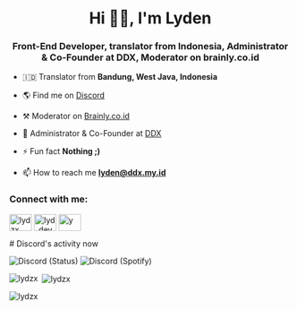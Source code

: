 <h1 align="center">Hi 👋🏻, I'm Lyden</h1>
<h3 align="center">Front-End Developer, translator from Indonesia, Administrator & Co-Founder at DDX, Moderator on brainly.co.id</h3>


- 🇮🇩 Translator from **Bandung, West Java, Indonesia**

- 🌎 Find me on [Discord](https://discord.com/users/744822067740016640)

- ⚒️ Moderator on [Brainly.co.id](https://brainly.co.id)

- 🔭 Administrator & Co-Founder at [DDX](https://ddx.my.id)

- ⚡ Fun fact **Nothing ;)**

- 📫 How to reach me **lyden@ddx.my.id**

<h3 align="left">Connect with me:</h3>
<p align="left">
<a href="https://dev.to/lydzx" target="blank"><img align="center" src="https://cdn.jsdelivr.net/npm/simple-icons@3.0.1/icons/dev-dot-to.svg" alt="lydzx" height="30" width="40" /></a>
<a href="https://instagram.com/lydenzx" target="blank"><img align="center" src="https://cdn.jsdelivr.net/npm/simple-icons@3.0.1/icons/instagram.svg" alt="lyd_dev" height="30" width="40" /></a>
<a href="https://discord.com/users/744822067740016640" target="blank"><img align="center" src="https://cdn.jsdelivr.net/npm/simple-icons@3.0.1/icons/discord.svg" alt="y" height="30" width="40" /></a>
</p>
# Discord's activity now

![Discord (Status)](https://img.shields.io/endpoint?url=https://dev.discordprofiles.me/api/badge/status/744822067740016640?simple=true&logo=discord&logoColor=white&color=43B581) ![Discord (Spotify)](https://img.shields.io/endpoint?label=Listening%20To&url=https://dev.discordprofiles.me/api/badge/spotify/744822067740016640&color=1ED45F)

<p><img align="left" src="https://github-readme-stats.vercel.app/api/top-langs?username=lydzx&show_icons=true&locale=en&layout=compact" alt="lydzx" /></p>

<p>&nbsp;<img align="center" src="https://github-readme-stats.vercel.app/api?username=lydzx&show_icons=true&locale=en" alt="lydzx" /></p>

<p><img align="center" src="https://github-readme-streak-stats.herokuapp.com/?user=lydzx&" alt="lydzx" /></p>
